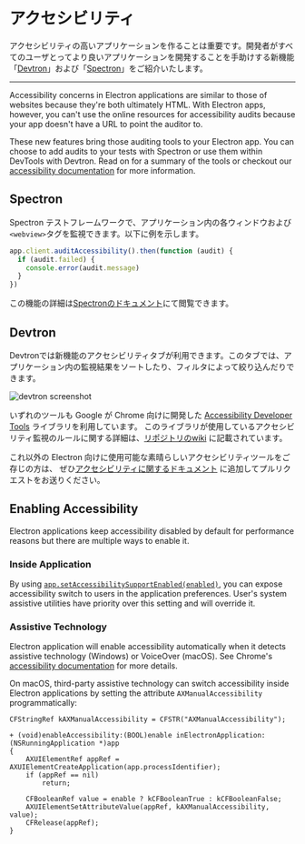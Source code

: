 # アクセシビリティ

アクセシビリティの高いアプリケーションを作ることは重要です。開発者がすべてのユーザとってより良いアプリケーションを開発することを手助けする新機能「[Devtron](https://electronjs.org/devtron)」および「[Spectron](https://electronjs.org/spectron)」をご紹介いたします。

* * *

Accessibility concerns in Electron applications are similar to those of websites because they're both ultimately HTML. With Electron apps, however, you can't use the online resources for accessibility audits because your app doesn't have a URL to point the auditor to.

These new features bring those auditing tools to your Electron app. You can choose to add audits to your tests with Spectron or use them within DevTools with Devtron. Read on for a summary of the tools or checkout our [accessibility documentation](https://electronjs.org/docs/tutorial/accessibility) for more information.

## Spectron

Spectron テストフレームワークで、アプリケーション内の各ウィンドウおよび`<webview>`タグを監視できます。以下に例を示します。

```javascript
app.client.auditAccessibility().then(function (audit) {
  if (audit.failed) {
    console.error(audit.message)
  }
})
```

この機能の詳細は[Spectronのドキュメント](https://github.com/electron/spectron#accessibility-testing)にて閲覧できます。

## Devtron

Devtronでは新機能のアクセシビリティタブが利用できます。このタブでは、アプリケーション内の監視結果をソートしたり、フィルタによって絞り込んだりできます。

![devtron screenshot](https://cloud.githubusercontent.com/assets/1305617/17156618/9f9bcd72-533f-11e6-880d-389115f40a2a.png)

いずれのツールも Google が Chrome 向けに開発した [Accessibility Developer Tools](https://github.com/GoogleChrome/accessibility-developer-tools) ライブラリを利用しています。 このライブラリが使用しているアクセシビリティ監視のルールに関する詳細は、[リポジトリのwiki](https://github.com/GoogleChrome/accessibility-developer-tools/wiki/Audit-Rules) に記載されています。

これ以外の Electron 向けに使用可能な素晴らしいアクセシビリティツールをご存じの方は、 ぜひ[アクセシビリティに関するドキュメント](https://electronjs.org/docs/tutorial/accessibility) に追加してプルリクエストをお送りください。

## Enabling Accessibility

Electron applications keep accessibility disabled by default for performance reasons but there are multiple ways to enable it.

### Inside Application

By using [`app.setAccessibilitySupportEnabled(enabled)`](../api/app.md#appsetaccessibilitysupportenabledenabled-macos-windows), you can expose accessibility switch to users in the application preferences. User's system assistive utilities have priority over this setting and will override it.

### Assistive Technology

Electron application will enable accessibility automatically when it detects assistive technology (Windows) or VoiceOver (macOS). See Chrome's [accessibility documentation](https://www.chromium.org/developers/design-documents/accessibility#TOC-How-Chrome-detects-the-presence-of-Assistive-Technology) for more details.

On macOS, third-party assistive technology can switch accessibility inside Electron applications by setting the attribute `AXManualAccessibility` programmatically:

```objc
CFStringRef kAXManualAccessibility = CFSTR("AXManualAccessibility");

+ (void)enableAccessibility:(BOOL)enable inElectronApplication:(NSRunningApplication *)app
{
    AXUIElementRef appRef = AXUIElementCreateApplication(app.processIdentifier);
    if (appRef == nil)
        return;

    CFBooleanRef value = enable ? kCFBooleanTrue : kCFBooleanFalse;
    AXUIElementSetAttributeValue(appRef, kAXManualAccessibility, value);
    CFRelease(appRef);
}
```